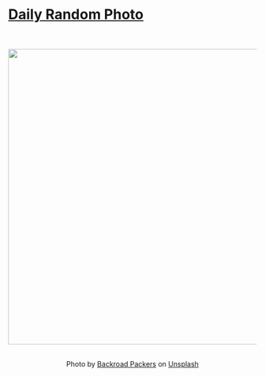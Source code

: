 # [Daily Random Photo](https://www.dailyrandomphoto.com/)

<div align="center">
  <br>
  <br>
  <a href="https://www.dailyrandomphoto.com/p/2021/2021-12-07/"><img src="https://images.unsplash.com/photo-1603295741276-42fbd71890c6?crop=entropy&cs=tinysrgb&fit=max&fm=jpg&ixid=Mnw3NzUwOHwwfDF8cmFuZG9tfHx8fHx8fHx8MTYzODgzNjM5Mg&ixlib=rb-1.2.1&q=80&w=1080" width="600px"></a>
  <br>
  <br>
  <p class="has-text-grey">Photo by <a href="https://unsplash.com/@backroadpackers?utm_source=Daily%20Random%20Photo&amp;utm_medium=referral" target="_blank" rel="noopener noreferrer">Backroad Packers</a> on <a href="https://unsplash.com/photos/i6_7emCYPXQ?utm_source=Daily%20Random%20Photo&amp;utm_medium=referral" target="_blank" rel="noopener noreferrer">Unsplash</a></p>
</div>
